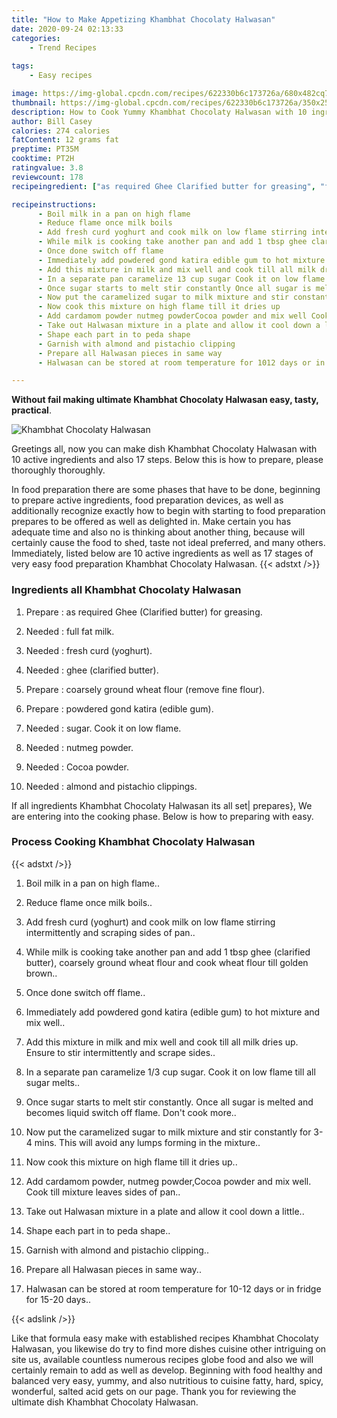 ```yaml
---
title: "How to Make Appetizing Khambhat Chocolaty Halwasan"
date: 2020-09-24 02:13:33
categories:
    - Trend Recipes
    
tags:
    - Easy recipes

image: https://img-global.cpcdn.com/recipes/622330b6c173726a/680x482cq70/khambhat-chocolaty-halwasan-recipe-main-photo.jpg
thumbnail: https://img-global.cpcdn.com/recipes/622330b6c173726a/350x250cq70/khambhat-chocolaty-halwasan-recipe-main-photo.jpg
description: How to Cook Yummy Khambhat Chocolaty Halwasan with 10 ingredients and 17 stages of easy cooking.
author: Bill Casey
calories: 274 calories
fatContent: 12 grams fat
preptime: PT35M
cooktime: PT2H
ratingvalue: 3.8
reviewcount: 178
recipeingredient: ["as required Ghee Clarified butter for greasing", "full fat milk", "fresh curd yoghurt", "ghee clarified butter", "coarsely ground wheat flour remove fine flour", "powdered gond katira edible gum", "sugar Cook it on low flame", "nutmeg powder", "Cocoa powder", "almond and pistachio clippings"]

recipeinstructions: 
      - Boil milk in a pan on high flame 
      - Reduce flame once milk boils 
      - Add fresh curd yoghurt and cook milk on low flame stirring intermittently and scraping sides of pan 
      - While milk is cooking take another pan and add 1 tbsp ghee clarified butter coarsely ground wheat flour and cook wheat flour till golden brown 
      - Once done switch off flame 
      - Immediately add powdered gond katira edible gum to hot mixture and mix well 
      - Add this mixture in milk and mix well and cook till all milk dries up Ensure to stir intermittently and scrape sides 
      - In a separate pan caramelize 13 cup sugar Cook it on low flame till all sugar melts 
      - Once sugar starts to melt stir constantly Once all sugar is melted and becomes liquid switch off flame Dont cook more 
      - Now put the caramelized sugar to milk mixture and stir constantly for 34 mins This will avoid any lumps forming in the mixture 
      - Now cook this mixture on high flame till it dries up 
      - Add cardamom powder nutmeg powderCocoa powder and mix well Cook till mixture leaves sides of pan 
      - Take out Halwasan mixture in a plate and allow it cool down a little 
      - Shape each part in to peda shape 
      - Garnish with almond and pistachio clipping 
      - Prepare all Halwasan pieces in same way 
      - Halwasan can be stored at room temperature for 1012 days or in fridge for 1520 days

---
```




**Without fail making ultimate Khambhat Chocolaty Halwasan easy, tasty, practical**. 


![Khambhat Chocolaty Halwasan](https://img-global.cpcdn.com/recipes/622330b6c173726a/680x482cq70/khambhat-chocolaty-halwasan-recipe-main-photo.jpg "Khambhat Chocolaty Halwasan")




Greetings all, now you can make dish Khambhat Chocolaty Halwasan with 10 active ingredients and also 17 steps. Below this is how to prepare, please thoroughly thoroughly.

In food preparation there are some phases that have to be done, beginning to prepare active ingredients, food preparation devices, as well as additionally recognize exactly how to begin with starting to food preparation prepares to be offered as well as delighted in. Make certain you has adequate time and also no is thinking about another thing, because will certainly cause the food to shed, taste not ideal preferred, and many others. Immediately, listed below are 10 active ingredients as well as 17 stages of very easy food preparation Khambhat Chocolaty Halwasan.
{{< adstxt />}}

### Ingredients all Khambhat Chocolaty Halwasan


1. Prepare  : as required Ghee (Clarified butter) for greasing.

1. Needed  : full fat milk.

1. Needed  : fresh curd (yoghurt).

1. Needed  : ghee (clarified butter).

1. Prepare  : coarsely ground wheat flour (remove fine flour).

1. Prepare  : powdered gond katira (edible gum).

1. Needed  : sugar. Cook it on low flame.

1. Needed  : nutmeg powder.

1. Needed  : Cocoa powder.

1. Needed  : almond and pistachio clippings.



If all ingredients Khambhat Chocolaty Halwasan its all set| prepares}, We are entering into the cooking phase. Below is how to preparing with easy.

### Process Cooking Khambhat Chocolaty Halwasan

{{< adstxt />}}


1. Boil milk in a pan on high flame..



1. Reduce flame once milk boils..



1. Add fresh curd (yoghurt) and cook milk on low flame stirring intermittently and scraping sides of pan..



1. While milk is cooking take another pan and add 1 tbsp ghee (clarified butter), coarsely ground wheat flour and cook wheat flour till golden brown..



1. Once done switch off flame..



1. Immediately add powdered gond katira (edible gum) to hot mixture and mix well..



1. Add this mixture in milk and mix well and cook till all milk dries up. Ensure to stir intermittently and scrape sides..



1. In a separate pan caramelize 1/3 cup sugar. Cook it on low flame till all sugar melts..



1. Once sugar starts to melt stir constantly. Once all sugar is melted and becomes liquid switch off flame. Don&#39;t cook more..



1. Now put the caramelized sugar to milk mixture and stir constantly for 3-4 mins. This will avoid any lumps forming in the mixture..



1. Now cook this mixture on high flame till it dries up..



1. Add cardamom powder, nutmeg powder,Cocoa powder and mix well. Cook till mixture leaves sides of pan..



1. Take out Halwasan mixture in a plate and allow it cool down a little..



1. Shape each part in to peda shape..



1. Garnish with almond and pistachio clipping..



1. Prepare all Halwasan pieces in same way..



1. Halwasan can be stored at room temperature for 10-12 days or in fridge for 15-20 days..





{{< adslink />}}

Like that formula easy make with established recipes Khambhat Chocolaty Halwasan, you likewise do try to find more dishes cuisine other intriguing on site us, available countless numerous recipes globe food and also we will certainly remain to add as well as develop. Beginning with food healthy and balanced very easy, yummy, and also nutritious to cuisine fatty, hard, spicy, wonderful, salted acid gets on our page. Thank you for reviewing the ultimate dish Khambhat Chocolaty Halwasan.

